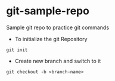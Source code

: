 # git-sample-repo
Sample git repo to practice git commands

- To initialize the git Repository
```
git init
```
- Create new branch and switch to it
```
git checkout -b <branch-name>
```
